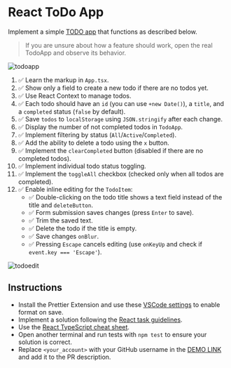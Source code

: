 # React ToDo App

Implement a simple [TODO app](https://mate-academy.github.io/react_todo-app/) that functions as described below.

> If you are unsure about how a feature should work, open the real TodoApp and observe its behavior.

![todoapp](./description/todoapp.gif)

1. ✅ Learn the markup in `App.tsx`.
2. ✅ Show only a field to create a new todo if there are no todos yet.
3. ✅ Use React Context to manage todos.
4. ✅ Each todo should have an `id` (you can use `+new Date()`), a `title`, and a `completed` status (`false` by default).
5. ✅ Save `todos` to `localStorage` using `JSON.stringify` after each change.
6. ✅ Display the number of not completed todos in `TodoApp`.
7. ✅ Implement filtering by status (`All`/`Active`/`Completed`).
8. ✅ Add the ability to delete a todo using the `x` button.
9. ✅ Implement the `clearCompleted` button (disabled if there are no completed todos).
10. ✅ Implement individual todo status toggling.
11. ✅ Implement the `toggleAll` checkbox (checked only when all todos are completed).
12. ✅ Enable inline editing for the `TodoItem`:
    - ✅ Double-clicking on the todo title shows a text field instead of the title and `deleteButton`.
    - ✅ Form submission saves changes (press `Enter` to save).
    - ✅ Trim the saved text.
    - ✅ Delete the todo if the title is empty.
    - ✅ Save changes `onBlur`.
    - ✅ Pressing `Escape` cancels editing (use `onKeyUp` and check if `event.key === 'Escape'`).

![todoedit](./description/edittodo.gif)

## Instructions

- Install the Prettier Extension and use these [VSCode settings](https://mate-academy.github.io/fe-program/tools/vscode/settings.json) to enable format on save.
- Implement a solution following the [React task guidelines](https://github.com/mate-academy/react_task-guideline#react-tasks-guideline).
- Use the [React TypeScript cheat sheet](https://mate-academy.github.io/fe-program/js/extra/react-typescript).
- Open another terminal and run tests with `npm test` to ensure your solution is correct.
- Replace `<your_account>` with your GitHub username in the [DEMO LINK](https://<your_account>.github.io/react_todo-app/) and add it to the PR description.
